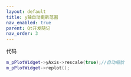 ```yaml
---
layout: default
title: y轴自动更新范围
nav_enabled: true
parent: Qt开发随记
nav_order: 3
---
```


代码
  ```c++
  m_pPlotWidget->yAxis->rescale(true);//自动缩放
  m_pPlotWidget->replot();
  ```
